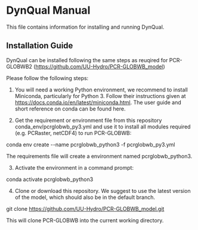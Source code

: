 # DynQual Manual 

This file contains information for installing and running DynQual.


## Installation Guide

DynQual can be installed following the same steps as reuqired for PCR-GLOBWB2 (https://github.com/UU-Hydro/PCR-GLOBWB_model)

Please follow the following steps:

1. You will need a working Python environment, we recommend to install Miniconda, particularly for Python 3. Follow their instructions given at https://docs.conda.io/en/latest/miniconda.html. The user guide and short reference on conda can be found here.

2. Get the requirement or environment file from this repository conda_env/pcrglobwb_py3.yml and use it to install all modules required (e.g. PCRaster, netCDF4) to run PCR-GLOBWB:

conda env create --name pcrglobwb_python3 -f pcrglobwb_py3.yml

The requirements file will create a environment named pcrglobwb_python3.

3. Activate the environment in a command prompt:

conda activate pcrglobwb_python3

4. Clone or download this repository. We suggest to use the latest version of the model, which should also be in the default branch.

git clone https://github.com/UU-Hydro/PCR-GLOBWB_model.git

This will clone PCR-GLOBWB into the current working directory.
